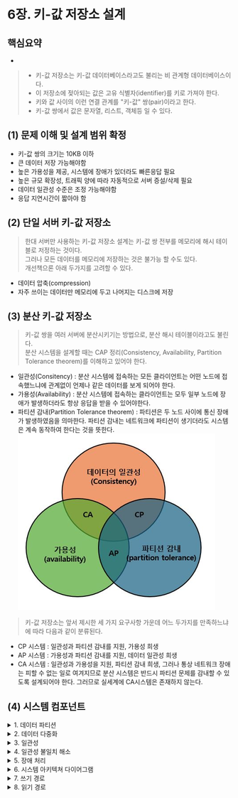 # 6장. 키-값 저장소 설계

## 핵심요약
- 

> - 키-값 저장소는 키-값 데이터베이스라고도 불리는 비 관계형 데이터베이스이다.<br>
> - 이 저장소에 젖아되는 값은 고유 식별자(identifier)를 키로 가져야 한다.<br>
> - 키와 값 사이의 이런 연결 관계를 "키-값" 쌍(pair)이라고 한다.
> - 키-값 쌍에서 값은 문자열, 리스트, 객체등 일 수 있다.

## (1) 문제 이해 및 설계 범위 확정

- 키-값 쌍의 크기는 10KB 이하
- 큰 데이터 저장 가능해야함
- 높은 가용성을 제공, 시스템에 장애가 있더라도 빠른응답 필요
- 높은 규모 확장성, 트래픽 양에 따라 자동적으로 서버 증설/삭제 필요
- 데이터 일관성 수준은 조정 가능해야함
- 응답 지연시간이 짧아야 함

## (2) 단일 서버 키-값 저장소

> 한대 서버만 사용하는 키-값 저장소 설계는 키-값 쌍 전부를 메모리에 해시 테이블로 저정하는 것이다.<br>
> 그러나 모든 데이터를 메모리에 저장하는 것은 불가능 할 수도 있다.<br>
> 개선책으론 아래 두가지를 고려할 수 있다.

- 데이터 압축(compression)
- 자주 쓰이는 데이터만 메모리에 두고 나머지는 디스크에 저장

## (3) 분산 키-값 저장소

> 키-값 쌍을 여러 서버에 분산시키기는 방법으로, 분산 해시 테이블이라고도 불린다.<br>
> 분산 시스템을 설계할 때는 CAP 정리(Consistency, Availability, Partition Tolerance theorem)를 이해하고 있어야 한다.

- 일관성(Consitency) : 분산 시스템에 접속하는 모든 클라이언트는 어떤 노드에 접속했느냐에 관계없이 언제나 같은 데이터를 보게 되어야 한다.
- 가용성(Availability) : 분산 시스템에 접속하는 클라이언트는 모두 일부 노드에 장애가 발생하더라도 항상 응답을 받을 수 있어야한다.
- 파티션 감내(Partition Tolerance theorem) : 파티션은 두 노드 사이에 통신 장애가 발생하였음을 의마한다. 파티션 감내는 네트워크에 파티션이 생기더라도 시스템은 계속 동작하여 한다는 것을 뜻한다.
![CAP.JPG](../images/chpater6/CAP.JPG)
> 키-값 저장소는 앞서 제시한 세 가지 요구사항 가운데 어느 두가지를 만족하느냐에 따라 다음과 같이 분류된다.

- CP 시스템 : 일관성과 파티션 감내를 지원, 가용성 희생
- AP 시스템 : 가용성과 파티션 감내를 지원, 데이터 일관성 희생
- CA 시스템 : 일관성과 가용성을 지원, 파티션 감내 희생, 그러나 통상 네트워크 장애는 피할 수 없는 일로 여겨지므로 분산 시스템은 반드시 파티션 문제를 감내할 수 있도록 설계되어야 한다. 그러므로 실세계에 CA시스템은 존재하지 않는다.

## (4) 시스템 컴포넌트

<details>
<summary>1. 데이터 파티션</summary>
여기에 항목1의 내용을 작성합니다.
</details>

<details>
<summary>2. 데이터 다중화</summary>
여기에 항목1의 내용을 작성합니다.
</details>

<details>
<summary>3. 일관성</summary>
여기에 항목1의 내용을 작성합니다.
</details>

<details>
<summary>4. 일관성 불일치 해소</summary>
여기에 항목1의 내용을 작성합니다.
</details>

<details>
<summary>5. 장애 처리</summary>
여기에 항목1의 내용을 작성합니다.
</details>

<details>
<summary>6. 시스템 아키텍쳐 다이어그램</summary>
여기에 항목1의 내용을 작성합니다.
</details>

<details>
<summary>7. 쓰기 경로</summary>
여기에 항목1의 내용을 작성합니다.
</details>

<details>
<summary>8. 읽기 경로</summary>
여기에 항목1의 내용을 작성합니다.
</details>


